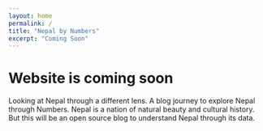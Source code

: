```yaml
---
layout: home
permalink: /
title: "Nepal by Numbers"
excerpt: "Coming Soon"
---
```

# Website is coming soon
Looking at Nepal through a different lens. A blog journey to explore Nepal
through Numbers. Nepal is a nation of natural beauty and cultural history. But
this will be an open source blog to understand Nepal through its data.
